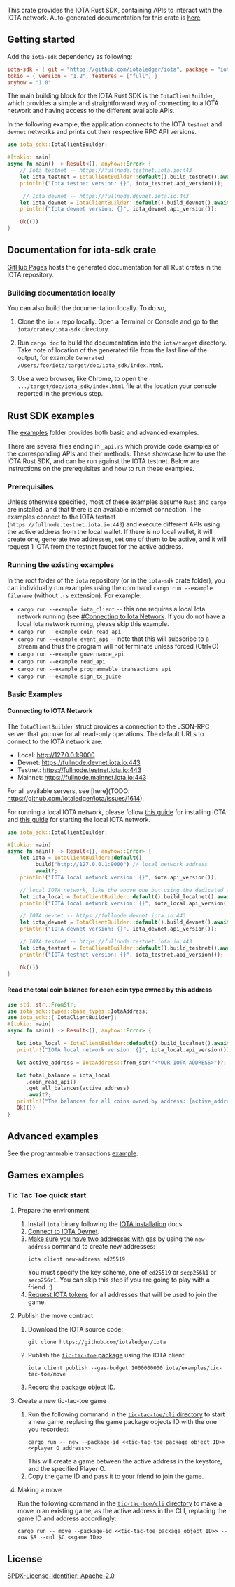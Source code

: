 This crate provides the IOTA Rust SDK, containing APIs to interact with the IOTA network. Auto-generated documentation for this crate is [here](https://github.com/iotaledger/iota/iota_sdk/index.html).

## Getting started

Add the `iota-sdk` dependency as following:

```toml
iota-sdk = { git = "https://github.com/iotaledger/iota", package = "iota-sdk" }
tokio = { version = "1.2", features = ["full"] }
anyhow = "1.0"
```

The main building block for the IOTA Rust SDK is the `IotaClientBuilder`, which provides a simple and straightforward way of connecting to a IOTA network and having access to the different available APIs.

In the following example, the application connects to the IOTA `testnet` and `devnet` networks and prints out their respective RPC API versions.

```rust
use iota_sdk::IotaClientBuilder;

#[tokio::main]
async fn main() -> Result<(), anyhow::Error> {
    // Iota testnet -- https://fullnode.testnet.iota.io:443
    let iota_testnet = IotaClientBuilder::default().build_testnet().await?;
    println!("Iota testnet version: {}", iota_testnet.api_version());

     // Iota devnet -- https://fullnode.devnet.iota.io:443
    let iota_devnet = IotaClientBuilder::default().build_devnet().await?;
    println!("Iota devnet version: {}", iota_devnet.api_version());

    Ok(())
}
```

## Documentation for iota-sdk crate

[GitHub Pages](https://github.com/iotaledger/iota/iota_sdk/index.html) hosts the generated documentation for all Rust crates in the IOTA repository.

### Building documentation locally

You can also build the documentation locally. To do so,

1. Clone the `iota` repo locally. Open a Terminal or Console and go to the `iota/crates/iota-sdk` directory.

1. Run `cargo doc` to build the documentation into the `iota/target` directory. Take note of location of the generated file from the last line of the output, for example `Generated /Users/foo/iota/target/doc/iota_sdk/index.html`.

1. Use a web browser, like Chrome, to open the `.../target/doc/iota_sdk/index.html` file at the location your console reported in the previous step.

## Rust SDK examples

The [examples](https://github.com/iotaledger/iota/tree/develop/crates/iota-sdk/examples) folder provides both basic and advanced examples.

There are several files ending in `_api.rs` which provide code examples of the corresponding APIs and their methods. These showcase how to use the IOTA Rust SDK, and can be run against the IOTA testnet. Below are instructions on the prerequisites and how to run these examples.

### Prerequisites

Unless otherwise specified, most of these examples assume `Rust` and `cargo` are installed, and that there is an available internet connection. The examples connect to the IOTA testnet (`https://fullnode.testnet.iota.io:443`) and execute different APIs using the active address from the local wallet. If there is no local wallet, it will create one, generate two addresses, set one of them to be active, and it will request 1 IOTA from the testnet faucet for the active address.

### Running the existing examples

In the root folder of the `iota` repository (or in the `iota-sdk` crate folder), you can individually run examples using the command `cargo run --example filename` (without `.rs` extension). For example:

- `cargo run --example iota_client` -- this one requires a local Iota network running (see [#Connecting to Iota Network](https://wiki.iota.cafe/developer/getting-started/local-network#start-the-local-network). If you do not have a local Iota network running, please skip this example.
- `cargo run --example coin_read_api`
- `cargo run --example event_api` -- note that this will subscribe to a stream and thus the program will not terminate unless forced (Ctrl+C)
- `cargo run --example governance_api`
- `cargo run --example read_api`
- `cargo run --example programmable_transactions_api`
- `cargo run --example sign_tx_guide`

### Basic Examples

#### Connecting to IOTA Network

The `IotaClientBuilder` struct provides a connection to the JSON-RPC server that you use for all read-only operations. The default URLs to connect to the IOTA network are:

- Local: http://127.0.0.1:9000
- Devnet: https://fullnode.devnet.iota.io:443
- Testnet: https://fullnode.testnet.iota.io:443
- Mainnet: https://fullnode.mainnet.iota.io:443

For all available servers, see [here](TODO: https://github.com/iotaledger/iota/issues/1614).

For running a local IOTA network, please follow [this guide](https://wiki.iota.cafe/developer/getting-started/iota-install) for installing IOTA and [this guide](https://wiki.iota.cafe/developer/getting-started/local-network#start-the-local-network) for starting the local IOTA network.

```rust
use iota_sdk::IotaClientBuilder;

#[tokio::main]
async fn main() -> Result<(), anyhow::Error> {
    let iota = IotaClientBuilder::default()
        .build("http://127.0.0.1:9000") // local network address
        .await?;
    println!("IOTA local network version: {}", iota.api_version());

    // local IOTA network, like the above one but using the dedicated function
    let iota_local = IotaClientBuilder::default().build_localnet().await?;
    println!("IOTA local network version: {}", iota_local.api_version());

    // IOTA devnet -- https://fullnode.devnet.iota.io:443
    let iota_devnet = IotaClientBuilder::default().build_devnet().await?;
    println!("IOTA devnet version: {}", iota_devnet.api_version());

    // IOTA testnet -- https://fullnode.testnet.iota.io:443
    let iota_testnet = IotaClientBuilder::default().build_testnet().await?;
    println!("IOTA testnet version: {}", iota_testnet.api_version());

    Ok(())
}
```

#### Read the total coin balance for each coin type owned by this address

```rust
use std::str::FromStr;
use iota_sdk::types::base_types::IotaAddress;
use iota_sdk::{ IotaClientBuilder};
#[tokio::main]
async fn main() -> Result<(), anyhow::Error> {

   let iota_local = IotaClientBuilder::default().build_localnet().await?;
   println!("IOTA local network version: {}", iota_local.api_version());

   let active_address = IotaAddress::from_str("<YOUR IOTA ADDRESS>")?; // change to your IOTA address

   let total_balance = iota_local
      .coin_read_api()
      .get_all_balances(active_address)
      .await?;
   println!("The balances for all coins owned by address: {active_address} are {total_balance:?}");
   Ok(())
}
```

## Advanced examples

See the programmable transactions [example](https://github.com/iotaledger/iota/blob/develop/crates/iota-sdk/examples/programmable_transactions_api.rs).

## Games examples

### Tic Tac Toe quick start

1. Prepare the environment

   1. Install `iota` binary following the [IOTA installation](https://wiki.iota.cafe/developer/getting-started/iota-install) docs.
   1. [Connect to IOTA Devnet](https://wiki.iota.cafe/developer/getting-started/connect).
   1. [Make sure you have two addresses with gas](https://wiki.iota.cafe/developer/getting-started/get-address) by using the `new-address` command to create new addresses:
      ```shell
      iota client new-address ed25519
      ```
      You must specify the key scheme, one of `ed25519` or `secp256k1` or `secp256r1`.
      You can skip this step if you are going to play with a friend. :)
   1. [Request IOTA tokens](https://wiki.iota.cafe/developer/getting-started/get-coins) for all addresses that will be used to join the game.

2. Publish the move contract

   1. Download the IOTA source code:
      ```shell
      git clone https://github.com/iotaledger/iota
      ```
   1. Publish the [`tic-tac-toe` package](https://github.com/iotaledger/iota/tree/develop/examples/tic-tac-toe/move)
      using the IOTA client:
      ```shell
      iota client publish --gas-budget 1000000000 iota/examples/tic-tac-toe/move
      ```
   1. Record the package object ID.

3. Create a new tic-tac-toe game
   1. Run the following command in the [`tic-tac-toe/cli` directory](https://github.com/iotaledger/iota/tree/develop/examples/tic-tac-toe/cli) to start a new game, replacing the game package objects ID with the one you recorded:
      ```shell
      cargo run -- new --package-id <<tic-tac-toe package object ID>> <<player O address>>
      ```
      This will create a game between the active address in the keystore, and the specified Player O.
   1. Copy the game ID and pass it to your friend to join the game.

4. Making a move

   Run the following command in the [`tic-tac-toe/cli` directory](https://github.com/iotaledger/iota/tree/main/examples/tic-tac-toe/cli) to make a move in an existing game, as the active address in the CLI, replacing the game ID and address accordingly:
   ```shell
   cargo run -- move --package-id <<tic-tac-toe package object ID>> --row $R --col $C <<game ID>>
   ```

## License

[SPDX-License-Identifier: Apache-2.0](https://github.com/iotaledger/iota/blob/develop/LICENSE)
